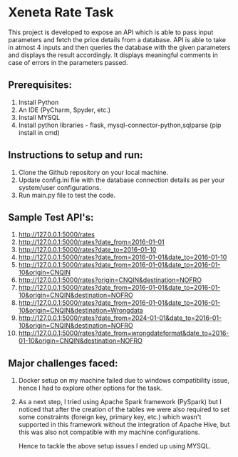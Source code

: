 # Xeneta Rate Task

This project is developed to expose an API which is able to pass input parameters and fetch the price details from a database.
API is able to take in atmost 4 inputs and then queries the database with the given parameters and displays the result accordingly.
It displays meaningful comments in case of errors in the parameters passed.

## Prerequisites:

1. Install Python
2. An IDE (PyCharm, Spyder, etc.)
3. Install MYSQL
4. Install python libraries - flask, mysql-connector-python,sqlparse (pip install in cmd)

## Instructions to setup and run:

1. Clone the Github repository on your local machine.
2. Update config.ini file with the database connection details as per your system/user configurations.
3. Run main.py file to test the code.


## Sample Test API's:

1. http://127.0.0.1:5000/rates
2. http://127.0.0.1:5000/rates?date_from=2016-01-01
3. http://127.0.0.1:5000/rates?date_to=2016-01-10
4. http://127.0.0.1:5000/rates?date_from=2016-01-01&date_to=2016-01-10
5. http://127.0.0.1:5000/rates?date_from=2016-01-01&date_to=2016-01-10&origin=CNQIN
6. http://127.0.0.1:5000/rates?origin=CNQIN&destination=NOFRO
7. http://127.0.0.1:5000/rates?date_from=2016-01-01&date_to=2016-01-10&origin=CNQIN&destination=NOFRO
8. http://127.0.0.1:5000/rates?date_from=2016-01-01&date_to=2016-01-10&origin=CNQIN&destination=Wrongdata
9. http://127.0.0.1:5000/rates?date_from=2024-01-01&date_to=2016-01-10&origin=CNQIN&destination=NOFRO
10. http://127.0.0.1:5000/rates?date_from=wrongdateformat&date_to=2016-01-10&origin=CNQIN&destination=NOFRO


## Major challenges faced:

1. Docker setup on my machine failed due to windows compatibility issue, hence I had to explore other options for the task.
2. As a next step, I tried using Apache Spark framework (PySpark) but I noticed that after the creation of the tables we were also required to set some constraints (foreign key, primary key, etc.) which wasn't supported in this framework without the integration of Apache Hive, but this was also not compatible with my machine configurations.

   Hence to tackle the above setup issues I ended up using MYSQL.
